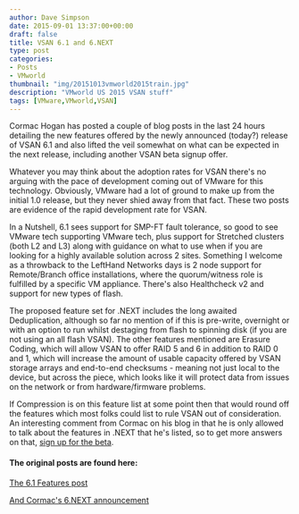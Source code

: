 ```yaml
---
author: Dave Simpson
date: 2015-09-01 13:37:00+00:00
draft: false
title: VSAN 6.1 and 6.NEXT
type: post
categories:
- Posts
- VMworld
thumbnail: "img/20151013vmworld2015train.jpg"
description: "VMworld US 2015 VSAN stuff"
tags: [VMware,VMworld,VSAN]
---
```


Cormac Hogan has posted a couple of blog posts in the last 24 hours detailing the new features offered by the newly announced (today?) release of VSAN 6.1 and also lifted the veil somewhat on what can be expected in the next release, including another VSAN beta signup offer.  
  
Whatever you may think about the adoption rates for VSAN there's no arguing with the pace of development coming out of VMware for this technology. Obviously, VMware had a lot of ground to make up from the initial 1.0 release, but they never shied away from that fact. These two posts are evidence of the rapid development rate for VSAN.  

In a Nutshell, 6.1 sees support for SMP-FT fault tolerance, so good to see VMware tech supporting VMware tech, plus support for Stretched clusters (both L2 and L3) along with guidance on what to use when if you are looking for a highly available solution across 2 sites. Something I welcome as a throwback to the LeftHand Networks days is 2 node support for Remote/Branch office installations, where the quorum/witness role is fulfilled by a specific VM appliance. There's also Healthcheck v2 and support for new types of flash.  
  
The proposed feature set for .NEXT includes the long awaited Deduplication, although so far no mention of if this is pre-write, overnight or with an option to run whilst destaging from flash to spinning disk (if you are not using an all flash VSAN). The other features mentioned are Erasure Coding, which will allow VSAN to offer RAID 5 and 6 in addition to RAID 0 and 1, which will increase the amount of usable capacity offered by VSAN storage arrays and end-to-end checksums - meaning not just local to the device, but across the piece, which looks like it will protect data from issues on the network or from hardware/firmware problems.  
  
If Compression is on this feature list at some point then that would round off the features which most folks could list to rule VSAN out of consideration. An interesting comment from Cormac on his blog in that he is only allowed to talk about the features in .NEXT that he's listed, so to get more answers on that, [sign up for the beta](http://www.vmware.com/go/vsan6beta?src=vmw_so_vex_dsimp_889).  
  
#### The original posts are found here:  
  
[The 6.1 Features post](http://cormachogan.com/2015/08/31/a-brief-overview-of-new-virtual-san-6-1-features-and-functionality/#more-5489)  
  
[And Cormac's 6.NEXT announcement](http://cormachogan.com/2015/08/31/vsan-6-next-beta-a-glimpse-of-the-future/#more-5496)  
  
  
  

